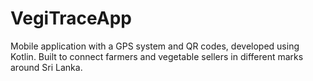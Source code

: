 # VegiTraceApp

Mobile application with a GPS system and QR codes, developed using Kotlin. Built to connect farmers and vegetable sellers in different marks around Sri Lanka.
